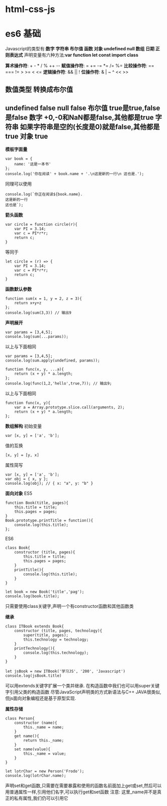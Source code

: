 # html-css-js

# es6 基础

Javascript的类型有:**数字 字符串 布尔值 函数 对象 undefined null 数组 日期 正则表达式**
声明变量有六种方法:**var function let const import class**

**算术操作符**:  +  -  *  /  %  ++  --
**赋值操作符**:  =  +=  -=  *=  /=  %=
**比较操作符**:  ==  ===  !=  >  >=  <  <=
**逻辑操作符**:  &&  ||  !
**位操作符**:  &  |  ~  ^  <<  >>

数值类型                       转换成布尔值
---
undefined                      false
null                           false
布尔值                         true是true,false是false
数字                           +0,-0和NaN都是false,其他都是true
字符串                         如果字符串是空的(长度是0)就是false,其他都是true
对象                           true
---

**模板字面量**
```
var book = {
    name: '这是一本书'
};
console.log('你在阅读' + book.name + '.\n这是新的一行\n 这也是.');
```
同理可以使用
```
console.log(`你正在阅读${book.name}.
这是新的一行
这也是`);
```

**箭头函数**
```
var circle = function circle(r){
    var PI = 3.14;
    var c = PI*r*r;
    return c;
}
```
等同于
```
let circle = (r) => {
    var PI = 3.14;
    var c = PI*r*r;
    return c;
}
```

**函数默认参数**
```
function sum(x = 1, y = 2, z = 3){
    return x+y+z
};
console.log(sum(3,3)) // 输出9
```

**声明展开**
```
var params = [3,4,5];
console.log(sum(...params));
```
以上与下面相同
```
var params = [3,4,5];
console.log(sum.apply(undefined, params));
```

```
function func(x, y, ...a){
    return (x + y) * a.length;
};
console.log(func(1,2,'hello',true,7)); // 输出9;
```
以上与下面相同
```
function func(x, y){
    var a = Array.prototype.slice.call(arguments, 2);
    return (x + y) * a.length;
};
```

**数组解构**
初始变量
```
var [x, y] = ['a', 'b'];
```
值的互换
```
[x, y] = [y, x]
```
属性简写
```
var [x, y] = ['a', 'b'];
var obj = { x, y };
console.log(obj); // { x: "a", y: "b" }
```

**面向对象**
ES5
```
function Book(title, pages){
    this.title = title;
    this.pages = pages;
}
Book.prototype.printTitle = function(){
    console.log(this.title);
};
```
ES6
```
class Book{
    constructor (title, pages){
        this.title = title;
        this.pages = pages;
    }
    printTitle(){
        console.log(this.title);
    }
}

let book = new Book('title','pag');
console.log(book.title);
```
只需要使用class关键字,声明一个有constructor函数和其他函数类

**继承**
```
class ITBook extends Book{
    constructor (title, pages, technology){
        super(title, pages);
        this.technology = technology;
    }
    printTechnology(){
        console.log(this.technology);
    }
}

let jsBook = new ITBook('学习JS', '200', 'Javascript')
console.log(jsBook.title)
```
可以用extends关键字扩展一个类并继承. 在构造函数中我们也可以用super关键字引用父类的构造函数
尽管JavaScript声明类的方式新语法与C++ JAVA很类似,但js面向对象编程还是基于原型实现.

**属性存储**
```
class Person{
    constructor (name){
        this._name = name;
    }
    get name(){
        return this._name;
    }
    set name(value){
        this._name = value;
    }
}

let lotrChar = new Person('Frodo');
console.log(lotrChar.name);
```
声明set和get函数,只需要在需要暴露和使用的函数名前面加上get或set,然后可以用普通属性一样,引用他们名字,可以执行get和set函数
注意: 这里_name并不是真正的私有属性,我们仍可以引用它
